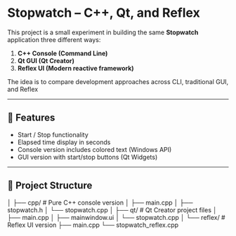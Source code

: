 # Stopwatch – C++, Qt, and Reflex

This project is a small experiment in building the same **Stopwatch** application three different ways:

1. **C++ Console (Command Line)**  
2. **Qt GUI (Qt Creator)**  
3. **Reflex UI (Modern reactive framework)**  

The idea is to compare development approaches across CLI, traditional GUI, and Reflex

---

## 🚀 Features
- Start / Stop functionality  
- Elapsed time display in seconds  
- Console version includes colored text (Windows API)  
- GUI version with start/stop buttons (Qt Widgets)  


---

## 📂 Project Structure

│
├── cpp/ # Pure C++ console version
│ ├── main.cpp
│ ├── stopwatch.h
│ └── stopwatch.cpp
│
├── qt/ # Qt Creator project files
│ ├── main.cpp
│ ├── mainwindow.ui
│ └── stopwatch.cpp
│
└── reflex/ # Reflex UI version
├── main.cpp
└── stopwatch_reflex.cpp


